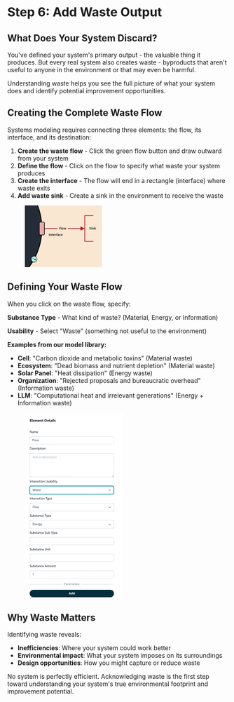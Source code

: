 # Step 6: Add Waste Output

## What Does Your System Discard?

You've defined your system's primary output - the valuable thing it produces. But every real system also creates waste - byproducts that aren't useful to anyone in the environment or that may even be harmful.

Understanding waste helps you see the full picture of what your system does and identify potential improvement opportunities.

## Creating the Complete Waste Flow

Systems modeling requires connecting three elements: the flow, its interface, and its destination:

1. **Create the waste flow** - Click the green flow button and draw outward from your system
2. **Define the flow** - Click on the flow to specify what waste your system produces  
3. **Create the interface** - The flow will end in a rectangle (interface) where waste exits
4. **Add waste sink** - Create a sink in the environment to receive the waste

<figure><img src="../../.gitbook/assets/waste1.png" alt="" width="176"><figcaption></figcaption></figure>

## Defining Your Waste Flow

When you click on the waste flow, specify:

**Substance Type** - What kind of waste? (Material, Energy, or Information)

**Usability** - Select "Waste" (something not useful to the environment)

**Examples from our model library:**
- **Cell**: "Carbon dioxide and metabolic toxins" (Material waste)
- **Ecosystem**: "Dead biomass and nutrient depletion" (Material waste)  
- **Solar Panel**: "Heat dissipation" (Energy waste)
- **Organization**: "Rejected proposals and bureaucratic overhead" (Information waste)
- **LLM**: "Computational heat and irrelevant generations" (Energy + Information waste)

<figure><img src="../../.gitbook/assets/waste2.png" alt="" width="223"><figcaption></figcaption></figure>

## Why Waste Matters

Identifying waste reveals:
- **Inefficiencies**: Where your system could work better
- **Environmental impact**: What your system imposes on its surroundings  
- **Design opportunities**: How you might capture or reduce waste

No system is perfectly efficient. Acknowledging waste is the first step toward understanding your system's true environmental footprint and improvement potential.


